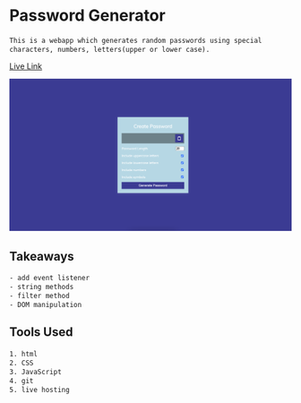 # Password Generator

    This is a webapp which generates random passwords using special characters, numbers, letters(upper or lower case).

[Live Link](https://password-generator-app-js-lac.vercel.app)

![web app image](./Image/Project.png)  

## **Takeaways**  
    - add event listener
    - string methods
    - filter method
    - DOM manipulation

## **Tools Used**  
    1. html
    2. CSS
    3. JavaScript
    4. git 
    5. live hosting